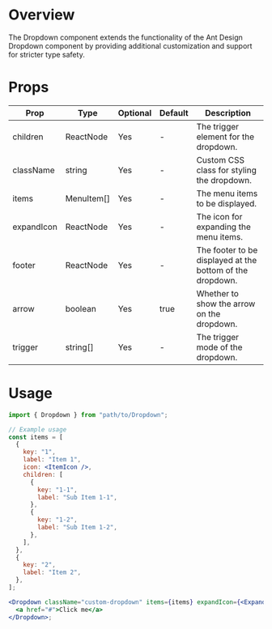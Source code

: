 # Overview

The Dropdown component extends the functionality of the Ant Design Dropdown component by providing additional customization and support for stricter type safety.

# Props

| Prop       | Type       | Optional | Default | Description                                               |
| ---------- | ---------- | -------- | ------- | --------------------------------------------------------- |
| children   | ReactNode  | Yes      | -       | The trigger element for the dropdown.                     |
| className  | string     | Yes      | -       | Custom CSS class for styling the dropdown.                |
| items      | MenuItem[] | Yes      | -       | The menu items to be displayed.                           |
| expandIcon | ReactNode  | Yes      | -       | The icon for expanding the menu items.                    |
| footer     | ReactNode  | Yes      | -       | The footer to be displayed at the bottom of the dropdown. |
| arrow      | boolean    | Yes      | true    | Whether to show the arrow on the dropdown.                |
| trigger    | string[]   | Yes      | -       | The trigger mode of the dropdown.                         |

# Usage

```jsx
import { Dropdown } from "path/to/Dropdown";

// Example usage
const items = [
  {
    key: "1",
    label: "Item 1",
    icon: <ItemIcon />,
    children: [
      {
        key: "1-1",
        label: "Sub Item 1-1",
      },
      {
        key: "1-2",
        label: "Sub Item 1-2",
      },
    ],
  },
  {
    key: "2",
    label: "Item 2",
  },
];

<Dropdown className="custom-dropdown" items={items} expandIcon={<ExpandIcon />} footer={<div>Footer Content</div>} trigger={["click"]}>
  <a href="#">Click me</a>
</Dropdown>;
```
